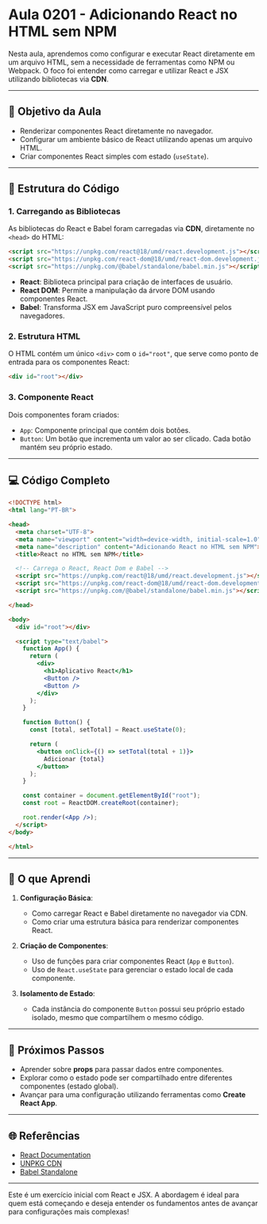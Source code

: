 # Aula 0201 - Adicionando React no HTML sem NPM

Nesta aula, aprendemos como configurar e executar React diretamente em um arquivo HTML, sem a necessidade de ferramentas como NPM ou Webpack. O foco foi entender como carregar e utilizar React e JSX utilizando bibliotecas via **CDN**.

---

## 🎯 Objetivo da Aula

- Renderizar componentes React diretamente no navegador.
- Configurar um ambiente básico de React utilizando apenas um arquivo HTML.
- Criar componentes React simples com estado (`useState`).

---

## 📄 Estrutura do Código

### 1. **Carregando as Bibliotecas**
As bibliotecas do React e Babel foram carregadas via **CDN**, diretamente no `<head>` do HTML:

```html
<script src="https://unpkg.com/react@18/umd/react.development.js"></script>
<script src="https://unpkg.com/react-dom@18/umd/react-dom.development.js"></script>
<script src="https://unpkg.com/@babel/standalone/babel.min.js"></script>
```

- **React**: Biblioteca principal para criação de interfaces de usuário.
- **React DOM**: Permite a manipulação da árvore DOM usando componentes React.
- **Babel**: Transforma JSX em JavaScript puro compreensível pelos navegadores.

### 2. **Estrutura HTML**
O HTML contém um único `<div>` com o `id="root"`, que serve como ponto de entrada para os componentes React:

```html
<div id="root"></div>
```

### 3. **Componente React**
Dois componentes foram criados:
- `App`: Componente principal que contém dois botões.
- `Button`: Um botão que incrementa um valor ao ser clicado. Cada botão mantém seu próprio estado.

---

## 💻 Código Completo

```html
<!DOCTYPE html>
<html lang="PT-BR">

<head>
  <meta charset="UTF-8">
  <meta name="viewport" content="width=device-width, initial-scale=1.0">
  <meta name="description" content="Adicionando React no HTML sem NPM">
  <title>React no HTML sem NPM</title>

  <!-- Carrega o React, React Dom e Babel -->
  <script src="https://unpkg.com/react@18/umd/react.development.js"></script>
  <script src="https://unpkg.com/react-dom@18/umd/react-dom.development.js"></script>
  <script src="https://unpkg.com/@babel/standalone/babel.min.js"></script>

</head>

<body>
  <div id="root"></div>

  <script type="text/babel">
    function App() {
      return (
        <div>
          <h1>Aplicativo React</h1>
          <Button />
          <Button />
        </div>
      );
    }

    function Button() {
      const [total, setTotal] = React.useState(0);

      return (
        <button onClick={() => setTotal(total + 1)}>
          Adicionar {total}
        </button>
      );
    }

    const container = document.getElementById("root");
    const root = ReactDOM.createRoot(container);

    root.render(<App />);
  </script>
</body>

</html>
```

---

## 🧠 O que Aprendi

1. **Configuração Básica**:
   - Como carregar React e Babel diretamente no navegador via CDN.
   - Como criar uma estrutura básica para renderizar componentes React.

2. **Criação de Componentes**:
   - Uso de funções para criar componentes React (`App` e `Button`).
   - Uso de `React.useState` para gerenciar o estado local de cada componente.

3. **Isolamento de Estado**:
   - Cada instância do componente `Button` possui seu próprio estado isolado, mesmo que compartilhem o mesmo código.

---

## 🌟 Próximos Passos

- Aprender sobre **props** para passar dados entre componentes.
- Explorar como o estado pode ser compartilhado entre diferentes componentes (estado global).
- Avançar para uma configuração utilizando ferramentas como **Create React App**.

---

## 🌐 Referências

- [React Documentation](https://reactjs.org/docs/getting-started.html)
- [UNPKG CDN](https://unpkg.com/)
- [Babel Standalone](https://babeljs.io/docs/en/babel-standalone)

---

Este é um exercício inicial com React e JSX. A abordagem é ideal para quem está começando e deseja entender os fundamentos antes de avançar para configurações mais complexas!